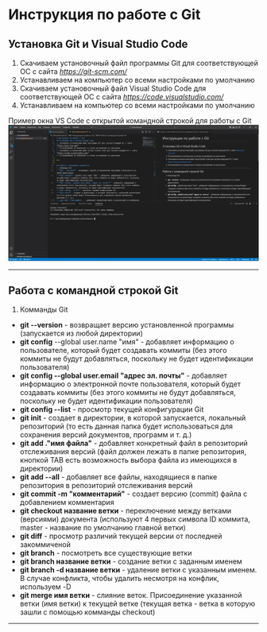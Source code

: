 # Инструкция по работе с Git
## Установка Git и Visual Studio Code
1. Скачиваем установочный файл программы Git для соответствующей ОС с сайта *https://git-scm.com/*
2. Устанавливаем на компьютер со всеми настройками по умолчанию
3. Скачиваем установочный файл Visual Studio Code для соответствующей ОС с сайта *https://code.visualstudio.com/*
4. Устанавливаем на компьютер со всеми настройками по умолчанию

Пример окна VS Code с открытой командной строкой для работы с Git
![Пример окна VS Code с открытой командной строкой для работы с Git](.\Screenshot_1.jpg)

***

## Работа с командной строкой Git
1. Комманды Git
* **git --version** - возвращает версию установленной программы (запускается из любой директории)
* **git config** --global user.name "имя" - добавляет информацию о пользователе, который будет создавать коммиты (без этого коммиты не будут добавляться, поскольку не будет идентификации пользователя)
* **git config --global user.email "адрес эл. почты"** - добавляет информацию о электронной почте пользователя, который будет создавать коммиты (без этого коммиты не будут добавляться, поскольку не будет идентификации пользователя)
* **git config --list** - просмотр текущей конфигурации Git
* **git init** - создает в директории, в которой запускается, локальный репозиторий (то есть данная папка будет использоваться для сохранения версий документов, программ и т. д.)
* __git add .\"имя файла"__ - добавляет конкретный файл в репозиторий отслеживания версий (файл должен лежать в папке репозитория, кнопкой TAB есть возможность выбора файла из имеющихся в директории)
* **git add --all** - добавляет все файлы, находящиеся в папке репозитория в репозиторий отслеживания версий
* __git commit -m "комментарий"__ - создает версию (commit) файла с добавлением комментария
* **git checkout название ветки** - переключение между ветками (версиями) документа (используют 4 первых символа ID коммита, master - название по умолчанию главной ветки)
* __git diff__ - просмотр различий текущей версии от последней закоммиченой
* __git branch__ - посмотреть все существующие ветки
* **git branch название ветки** - создание ветки с заданным именем
* **git branch -d название ветки** - удаление ветки с указанным именем. В случае конфликта, чтобы удалить несмотря на конфлик, используем -D
* __git merge имя ветки__ - слияние веток. Присоединение указанной ветки (имя ветки) к текущей ветке (текущая ветка - ветка в которую зашли с помощью комманды checkout)

***

